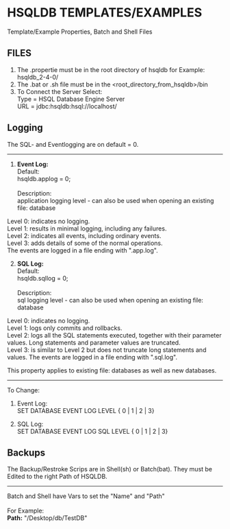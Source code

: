 # HSQLDB TEMPLATES/EXAMPLES
Template/Example Properties, Batch and Shell Files

## FILES
1. The .propertie must be in  the root directory of hsqldb for Example: hsqldb_2-4-0/
2. The .bat or .sh file must be in the <root_directory_from_hsqldb>/bin
3. To Connect the Server Select: <br>
   Type = HSQL Database Engine Server <br>
   URL = jdbc:hsqldb:hsql://localhost/<alias>

## Logging<br>
The SQL- and Eventlogging are on default = 0.
***
1. <strong>Event Log: </strong><br>
Default: <br>
hsqldb.applog = 0; <br><br>
Description: <br>
application logging level - can also be used when opening an existing file: database 

Level 0: indicates no logging. <br>
Level 1: results in minimal logging, including any failures. <br>
Level 2: indicates all events, including ordinary events. <br>
Level 3: adds details of some of the normal operations. <br>
The events are logged in a file ending with ".app.log". <br>

2. <strong>SQL Log: </strong><br>
Default: <br>
hsqldb.sqllog = 0; <br><br>
Description: <br>
sql logging level - can also be used when opening an existing file: database

Level 0: indicates no logging. <br>
Level 1: logs only commits and rollbacks. <br>
Level 2: logs all the SQL statements executed, together with their parameter values. Long statements and parameter values are truncated. <br>
Level 3: is similar to Level 2 but does not truncate long statements and values. The events are logged in a file ending with ".sql.log". <br>

This property applies to existing file: databases as well as new databases.
***
To Change:
1. Event Log: <br>
SET DATABASE EVENT LOG LEVEL { 0 | 1 | 2 | 3}

2. SQL Log:<br>
SET DATABASE EVENT LOG SQL LEVEL { 0 | 1 | 2 | 3}

## Backups

The Backup/Restroke Scrips are in Shell(sh) or Batch(bat). They must be Edited to the right Path of HSQLDB.
***
Batch and Shell have Vars to set the "Name" and "Path"<br>
<br>
For Example: <br>
<strong>Path:</strong> "/Desktop/db/TestDB"

